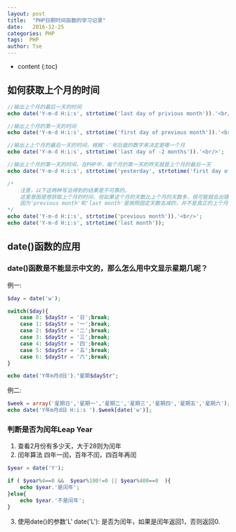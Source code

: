 ```yaml
---
layout: post
title:  "PHP日期时间函数的学习记录"
date:   2016-12-25
categories: PHP
tags:  PHP
author: Tse 
---
```


* content
{:toc}

## 如何获取上个月的时间

```php
//输出上个月的最后一天的时间
echo date('Y-m-d H:i:s', strtotime('last day of privious month')).'<br/>';

//输出上个月的第一天的时间
echo date('Y-m-d H:i:s', strtotime('first day of previous month')).'<br/>';

//输出上上个月的最后一天的时间，根据'-'号后面的数字来决定是哪一个月
echo date('Y-m-d H:i:s', strtotime('last day of -2 months')).'<br/>';

//输出上个月的第一天的时间，在PHP中，每个月的第一天的昨天就是上个月的最后一天
echo date('Y-m-d H:i:s', strtotime('yesterday', strtotime('first day of this month'))).'<br/>';

/*
	注意，以下这两种写法得到的结果是不可靠的。
	这里意图是想获取上个月的时间，但如果这个月的天数比上个月的天数多，很可能就会出错，
	因为'previous month'和'last month'是按照固定天数去减的，并不是真正的上个月！
*/
echo date('Y-m-d H:i:s', strtotime('previous month')).'<br/>';
echo date('Y-m-d H:i:s', strtotime('last month'));
```

## date()函数的应用
### date()函数是不能显示中文的，那么怎么用中文显示星期几呢？
例一:
```PHP
$day = date('w');

switch($day){
	case 0: $dayStr = '日';break;
	case 1: $dayStr = '一';break;
	case 2: $dayStr = '二';break;
	case 3: $dayStr = '三';break;
	case 4: $dayStr = '四';break;
	case 5: $dayStr = '五';break;
	case 6: $dayStr = '六';break;
}

echo date('Y年m月d日')."星期$dayStr";
```
例二:
```PHP
$week = array('星期日','星期一','星期二','星期三','星期四','星期五','星期六');
echo date('Y年m月d日 H:i:s ').$week[date('w')];
```

### 判断是否为闰年Leap Year
1. 查看2月份有多少天，大于28则为闰年
2. 闰年算法
四年一闰，百年不闰，四百年再闰
```PHP
$year = date('Y');

if ( $year%4==0 &&  $year%100!=0 || $year%400==0  ){
	echo $year.'是闰年';
}else{
	echo $year.'不是闰年';
}
```
3. 使用date()的参数'L'
date('L'): 是否为闰年，如果是闰年返回1，否则返回0.